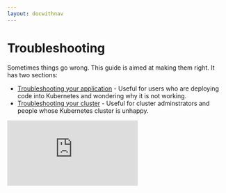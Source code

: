 ```yaml
---
layout: docwithnav
---
```

# Troubleshooting
Sometimes things go wrong.  This guide is aimed at making them right.  It has two sections:
   * [Troubleshooting your application](application-troubleshooting.html) - Useful for users who are deploying code into Kubernetes and wondering why it is not working.
   * [Troubleshooting your cluster](cluster-troubleshooting.html) - Useful for cluster adminstrators and people whose Kubernetes cluster is unhappy.


[![Analytics](https://kubernetes-site.appspot.com/UA-36037335-10/GitHub/docs/troubleshooting.html?pixel)]()
